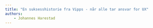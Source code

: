 ```yaml
---
title: "En suksesshistorie fra Vipps - når alle tar ansvar for UX"
authors:
    - Johannes Harestad
---
```

